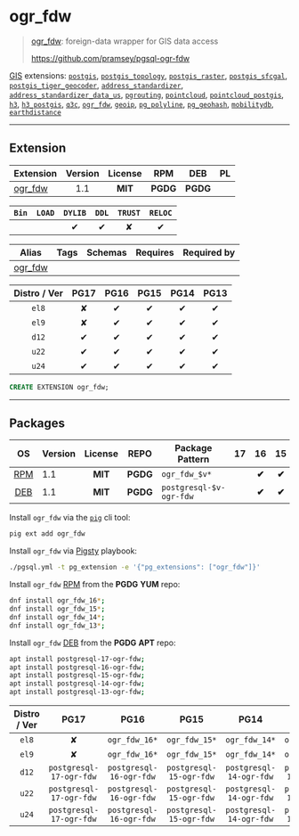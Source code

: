 # ogr_fdw


> [ogr_fdw](https://github.com/pramsey/pgsql-ogr-fdw): foreign-data wrapper for GIS data access
>
> https://github.com/pramsey/pgsql-ogr-fdw





[GIS](/gis) extensions: [`postgis`](/postgis), [`postgis_topology`](/postgis_topology), [`postgis_raster`](/postgis_raster), [`postgis_sfcgal`](/postgis_sfcgal), [`postgis_tiger_geocoder`](/postgis_tiger_geocoder), [`address_standardizer`](/address_standardizer), [`address_standardizer_data_us`](/address_standardizer_data_us), [`pgrouting`](/pgrouting), [`pointcloud`](/pointcloud), [`pointcloud_postgis`](/pointcloud_postgis), [`h3`](/h3), [`h3_postgis`](/h3_postgis), [`q3c`](/q3c), [`ogr_fdw`](/ogr_fdw), [`geoip`](/geoip), [`pg_polyline`](/pg_polyline), [`pg_geohash`](/pg_geohash), [`mobilitydb`](/mobilitydb), [`earthdistance`](/earthdistance)


-------
## Extension


| Extension | Version | License | RPM | DEB | PL |
|-----------|:-------:|:-------:|:---:|:---:|:--:|
| [ogr_fdw](https://github.com/pramsey/pgsql-ogr-fdw) | 1.1 | **<span class="tcblue">MIT</span>** | **<span class="tccyan">PGDG</span>** | **<span class="tccyan">PGDG</span>** |  |



| `Bin` | `LOAD` | `DYLIB` | `DDL` | `TRUST` | `RELOC` |
|:-----:|:------:|:-------:|:-----:|:-------:|:-------:|
|  |  | <span class="tcblue">✔</span> | <span class="tcblue">✔</span> | <span class="tcwarn">✘</span> | <span class="tcblue">✔</span> |



| Alias | Tags | Schemas | Requires | Required by |
|-------|------|---------|----------|-------------|
| [ogr_fdw](/ogr_fdw) |  |  |  |  |



| Distro / Ver | PG17 | PG16 | PG15 | PG14 | PG13 |
|:------------:|:----:|:----:|:----:|:----:|:----:|
| `el8` | <span class="tcred">✘</span> | <span class="tcblue">✔</span> | <span class="tcblue">✔</span> | <span class="tcblue">✔</span> | <span class="tcblue">✔</span> |
| `el9` | <span class="tcred">✘</span> | <span class="tcblue">✔</span> | <span class="tcblue">✔</span> | <span class="tcblue">✔</span> | <span class="tcblue">✔</span> |
| `d12` | <span class="tcblue">✔</span> | <span class="tcblue">✔</span> | <span class="tcblue">✔</span> | <span class="tcblue">✔</span> | <span class="tcblue">✔</span> |
| `u22` | <span class="tcblue">✔</span> | <span class="tcblue">✔</span> | <span class="tcblue">✔</span> | <span class="tcblue">✔</span> | <span class="tcblue">✔</span> |
| `u24` | <span class="tcblue">✔</span> | <span class="tcblue">✔</span> | <span class="tcblue">✔</span> | <span class="tcblue">✔</span> | <span class="tcblue">✔</span> |





```sql
CREATE EXTENSION ogr_fdw;
```

-----------


## Packages


| OS | Version | License | REPO | Package Pattern | 17 | 16 | 15 | 14 | 13 | Dependency |
|:--:|---------|:-------:|:----:|-----------------|:--:|:--:|:--:|:--:|:--:|------------|
| [RPM](/rpm) | 1.1 | **<span class="tcblue">MIT</span>** | **<span class="tccyan">PGDG</span>** | `ogr_fdw_$v*` |  | **<span class="tccyan">✔</span>** | **<span class="tccyan">✔</span>** | **<span class="tccyan">✔</span>** | **<span class="tccyan">✔</span>** |  |
| [DEB](/deb) | 1.1 | **<span class="tcblue">MIT</span>** | **<span class="tccyan">PGDG</span>** | `postgresql-$v-ogr-fdw` |  | **<span class="tccyan">✔</span>** | **<span class="tccyan">✔</span>** | **<span class="tccyan">✔</span>** | **<span class="tccyan">✔</span>** |  |



Install `ogr_fdw` via the [`pig`](https://github.com/pgsty/pig) cli tool:

```bash
pig ext add ogr_fdw
```


Install `ogr_fdw` via [Pigsty](https://pigsty.io/docs/pgext/usage/install/) playbook:

```bash
./pgsql.yml -t pg_extension -e '{"pg_extensions": ["ogr_fdw"]}'
```


Install `ogr_fdw` [RPM](/rpm) from the **<span class="tccyan">PGDG</span>** **YUM** repo:

```bash
dnf install ogr_fdw_16*;
dnf install ogr_fdw_15*;
dnf install ogr_fdw_14*;
dnf install ogr_fdw_13*;
```


Install `ogr_fdw` [DEB](/deb) from the **<span class="tccyan">PGDG</span>** **APT** repo:

```bash
apt install postgresql-17-ogr-fdw;
apt install postgresql-16-ogr-fdw;
apt install postgresql-15-ogr-fdw;
apt install postgresql-14-ogr-fdw;
apt install postgresql-13-ogr-fdw;
```




| Distro / Ver | PG17 | PG16 | PG15 | PG14 | PG13 |
|:------------:|:----:|:----:|:----:|:----:|:----:|
| `el8` | <span class="tcred">✘</span> | `ogr_fdw_16*` | `ogr_fdw_15*` | `ogr_fdw_14*` | `ogr_fdw_13*` |
| `el9` | <span class="tcred">✘</span> | `ogr_fdw_16*` | `ogr_fdw_15*` | `ogr_fdw_14*` | `ogr_fdw_13*` |
| `d12` | `postgresql-17-ogr-fdw` | `postgresql-16-ogr-fdw` | `postgresql-15-ogr-fdw` | `postgresql-14-ogr-fdw` | `postgresql-13-ogr-fdw` |
| `u22` | `postgresql-17-ogr-fdw` | `postgresql-16-ogr-fdw` | `postgresql-15-ogr-fdw` | `postgresql-14-ogr-fdw` | `postgresql-13-ogr-fdw` |
| `u24` | `postgresql-17-ogr-fdw` | `postgresql-16-ogr-fdw` | `postgresql-15-ogr-fdw` | `postgresql-14-ogr-fdw` | `postgresql-13-ogr-fdw` |





